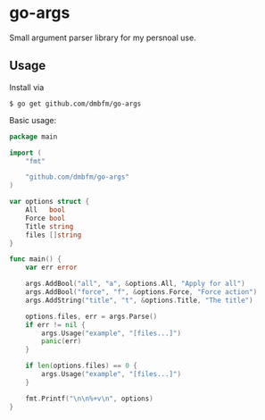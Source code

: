 # go-args

Small argument parser library for my persnoal use.

## Usage

Install via

```
$ go get github.com/dmbfm/go-args
```

Basic usage:

```go
package main

import (
	"fmt"

	"github.com/dmbfm/go-args"
)

var options struct {
	All   bool
	Force bool
	Title string
	files []string
}

func main() {
	var err error

	args.AddBool("all", "a", &options.All, "Apply for all")
	args.AddBool("force", "f", &options.Force, "Force action")
	args.AddString("title", "t", &options.Title, "The title")

	options.files, err = args.Parse()
	if err != nil {
		args.Usage("example", "[files...]")
		panic(err)
	}

	if len(options.files) == 0 {
		args.Usage("example", "[files...]")
	}

	fmt.Printf("\n\n%+v\n", options)
}
```

